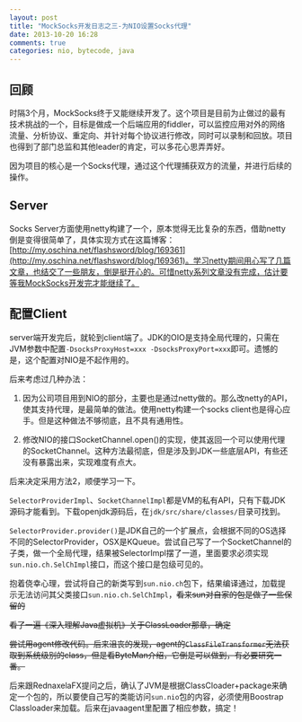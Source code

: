 ```yaml
---
layout: post
title: "MockSocks开发日志之三-为NIO设置Socks代理"
date: 2013-10-20 16:28
comments: true
categories: nio, bytecode, java
---
```

## 回顾

时隔3个月，MockSocks终于又能继续开发了。这个项目是目前为止做过的最有技术挑战的一个，目标是做成一个后端应用的fiddler，可以监控应用对外的网络流量、分析协议、重定向、并针对每个协议进行修改，同时可以录制和回放。项目也得到了部门总监和其他leader的肯定，可以多花心思弄弄好。

因为项目的核心是一个Socks代理，通过这个代理捕获双方的流量，并进行后续的操作。

<!--more-->

## Server

Socks Server方面使用netty构建了一个，原本觉得无比复杂的东西，借助netty倒是变得很简单了，具体实现方式在这篇博客：[http://my.oschina.net/flashsword/blog/169361](http://my.oschina.net/flashsword/blog/169361)。学习netty期间用心写了几篇文章，也结交了一些朋友，倒是挺开心的。可惜netty系列文章没有完成，估计要等我MockSocks开发完才能继续了。

## 配置Client

server端开发完后，就轮到client端了。JDK的OIO是支持全局代理的，只需在JVM参数中配置`-DsocksProxyHost=xxx -DsocksProxyPort=xxx`即可。遗憾的是，这个配置对NIO是不起作用的。

后来考虑过几种办法：

1. 因为公司项目用到NIO的部分，主要也是通过netty做的。那么改netty的API，使其支持代理，是最简单的做法。使用netty构建一个socks client也是得心应手。但是这种做法不够彻底，且不具有通用性。

2. 修改NIO的接口SocketChannel.open()的实现，使其返回一个可以使用代理的SocketChannel。这种方法最彻底，但是涉及到JDK一些底层API，有些还没有暴露出来，实现难度有点大。

后来决定采用方法2，顺便学习一下。

`SelectorProviderImpl`、`SocketChannelImpl`都是VM的私有API，只有下载JDK源码才能看到。下载openjdk源码后，在`jdk/src/share/classes/`目录可找到。

`SelectorProvider.provider()`是JDK自己的一个扩展点，会根据不同的OS选择不同的SelectorProvider，OSX是KQueue。尝试自己写了一个SocketChannel的子类，做一个全局代理，结果被SelectorImpl摆了一道，里面要求必须实现`sun.nio.ch.SelChImpl`接口，而这个接口是包级可见的。

抱着侥幸心理，尝试将自己的新类写到`sun.nio.ch`包下，结果编译通过，加载提示无法访问其父类接口`sun.nio.ch.SelChImpl`，<s>看来sun对自家的包是做了一些保留的

看了一遍《深入理解Java虚拟机》关于ClassLoader那章，确定

尝试用agent修改代码。后来沮丧的发现，agent的`ClassFileTransformer`无法获取到系统级别的class，但是看ByteMan介绍，它倒是可以做到，有必要研究一番。</s>

后来跟RednaxelaFX提问之后，确认了JVM是根据ClassCloader+package来确定一个包的，所以要使自己写的类能访问`sun.nio`包的内容，必须使用Boostrap Classloader来加载。后来在javaagent里配置了相应参数，搞定！